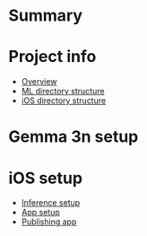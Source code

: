 # Summary

# Project info

- [Overview](project_info/overview.md)
- [ML directory structure]()
- [iOS directory structure]()

# Gemma 3n setup

# iOS setup

- [Inference setup](ios_project_setup/inference.md)
- [App setup](ios_project_setup/app_setup.md)
- [Publishing app](ios_project_setup/publishing.md)
